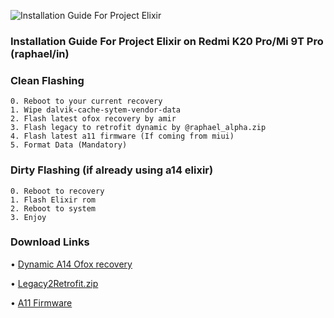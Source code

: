 ![Installation Guide For Project Elixir](https://i.imgur.com/42LxtAl.png)

### Installation Guide For Project Elixir on Redmi K20 Pro/Mi 9T Pro (raphael/in)

### Clean Flashing
```
0. Reboot to your current recovery 
1. Wipe dalvik-cache-sytem-vendor-data 
2. Flash latest ofox recovery by amir
3. Flash legacy to retrofit dynamic by @raphael_alpha.zip
4. Flash latest a11 firmware (If coming from miui)
5. Format Data (Mandatory)
```

### Dirty Flashing (if already using a14 elixir)
```
0. Reboot to recovery
1. Flash Elixir rom
2. Reboot to system
3. Enjoy
```

### Download Links

• [Dynamic A14 Ofox recovery](https://nc.razrcloud.duckdns.org/s/rNGeDfT9CptrA35)

• [Legacy2Retrofit.zip](https://t.me/Al_Arabis_Cloud/108)

• [A11 Firmware](https://t.me/ElixerRaphael/7390)
